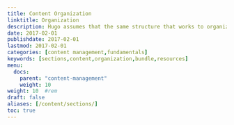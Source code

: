 ```yaml
---
title: Content Organization
linktitle: Organization
description: Hugo assumes that the same structure that works to organize your source content is used to organize the rendered site.
date: 2017-02-01
publishdate: 2017-02-01
lastmod: 2017-02-01
categories: [content management,fundamentals]
keywords: [sections,content,organization,bundle,resources]
menu:
  docs:
    parent: "content-management"
    weight: 10
weight: 10	#rem
draft: false
aliases: [/content/sections/]
toc: true
---
```



